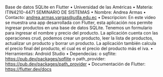 Base de datos SQLite en Flutter
•	Universidad de las Américas
•	Materia: ITIN4210-4471 SEMINARIO DE SISTEMAS
•	Nombre: Andrea Armas
•	Contacto: andrea.armas.vargas@udla.edu.ec
•	Descripcion: En este video se muestra una app desarrollada con Flutter, esta aplicación nos permite ingresar productos en una base de datos SQLite. Tenemos un formulario para ingresar el nombre y precio del producto. La aplicación cuenta con las operaciones crud, podemos crear un producto, leer la lista de productos, actualizar un producto y borrar un producto. La aplicación también calcula el precio final del producto, el cual es el precio del producto más el iva.
•	Herramientas: Android Studio
•	Dependecias:
  o	sqflite: https://pub.dev/packages/sqflite
  o	path_provider: https://pub.dev/packages/path_provider
•	Documentación de Flutter: https://flutter.dev/docs

